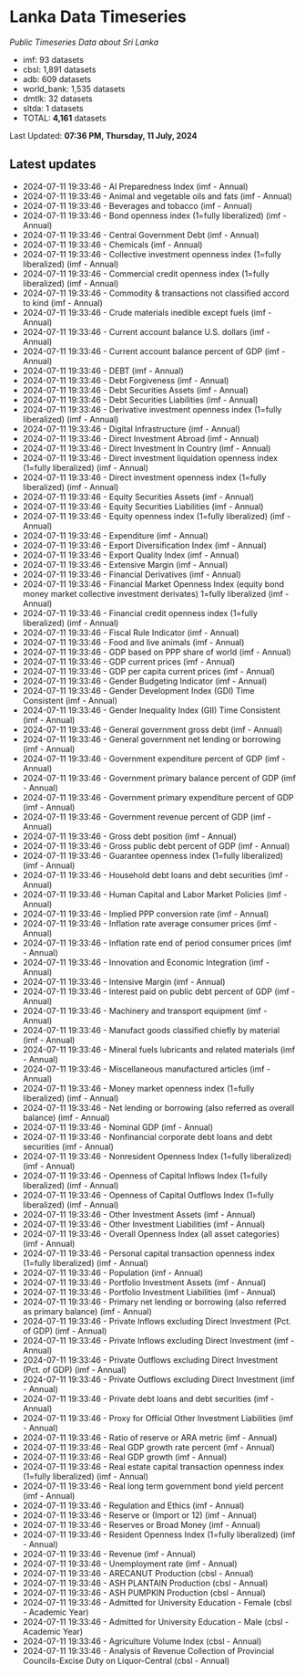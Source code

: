 # Lanka Data Timeseries
*Public Timeseries Data about Sri Lanka*

* imf: 93 datasets
* cbsl: 1,891 datasets
* adb: 609 datasets
* world_bank: 1,535 datasets
* dmtlk: 32 datasets
* sltda: 1 datasets
* TOTAL: **4,161** datasets

Last Updated: **07:36 PM, Thursday, 11 July, 2024**

## Latest updates

* 2024-07-11 19:33:46 - AI Preparedness Index (imf - Annual)
* 2024-07-11 19:33:46 - Animal and vegetable oils and fats (imf - Annual)
* 2024-07-11 19:33:46 - Beverages and tobacco (imf - Annual)
* 2024-07-11 19:33:46 - Bond openness index (1=fully liberalized) (imf - Annual)
* 2024-07-11 19:33:46 - Central Government Debt (imf - Annual)
* 2024-07-11 19:33:46 - Chemicals (imf - Annual)
* 2024-07-11 19:33:46 - Collective investment openness index (1=fully liberalized) (imf - Annual)
* 2024-07-11 19:33:46 - Commercial credit openness index (1=fully liberalized) (imf - Annual)
* 2024-07-11 19:33:46 - Commodity & transactions not classified accord to kind (imf - Annual)
* 2024-07-11 19:33:46 - Crude materials inedible except fuels (imf - Annual)
* 2024-07-11 19:33:46 - Current account balance U.S. dollars (imf - Annual)
* 2024-07-11 19:33:46 - Current account balance percent of GDP (imf - Annual)
* 2024-07-11 19:33:46 - DEBT (imf - Annual)
* 2024-07-11 19:33:46 - Debt Forgiveness (imf - Annual)
* 2024-07-11 19:33:46 - Debt Securities Assets (imf - Annual)
* 2024-07-11 19:33:46 - Debt Securities Liabilities (imf - Annual)
* 2024-07-11 19:33:46 - Derivative investment openness index (1=fully liberalized) (imf - Annual)
* 2024-07-11 19:33:46 - Digital Infrastructure (imf - Annual)
* 2024-07-11 19:33:46 - Direct Investment Abroad (imf - Annual)
* 2024-07-11 19:33:46 - Direct Investment In Country (imf - Annual)
* 2024-07-11 19:33:46 - Direct investment liquidation openness index (1=fully liberalized) (imf - Annual)
* 2024-07-11 19:33:46 - Direct investment openness index (1=fully liberalized) (imf - Annual)
* 2024-07-11 19:33:46 - Equity Securities Assets (imf - Annual)
* 2024-07-11 19:33:46 - Equity Securities Liabilities (imf - Annual)
* 2024-07-11 19:33:46 - Equity openness index (1=fully liberalized) (imf - Annual)
* 2024-07-11 19:33:46 - Expenditure (imf - Annual)
* 2024-07-11 19:33:46 - Export Diversification Index (imf - Annual)
* 2024-07-11 19:33:46 - Export Quality Index (imf - Annual)
* 2024-07-11 19:33:46 - Extensive Margin (imf - Annual)
* 2024-07-11 19:33:46 - Financial Derivatives (imf - Annual)
* 2024-07-11 19:33:46 - Financial Market Openness Index (equity bond money market collective investment derivates) 1=fully liberalized (imf - Annual)
* 2024-07-11 19:33:46 - Financial credit openness index (1=fully liberalized) (imf - Annual)
* 2024-07-11 19:33:46 - Fiscal Rule Indicator (imf - Annual)
* 2024-07-11 19:33:46 - Food and live animals (imf - Annual)
* 2024-07-11 19:33:46 - GDP based on PPP share of world (imf - Annual)
* 2024-07-11 19:33:46 - GDP current prices (imf - Annual)
* 2024-07-11 19:33:46 - GDP per capita current prices (imf - Annual)
* 2024-07-11 19:33:46 - Gender Budgeting Indicator (imf - Annual)
* 2024-07-11 19:33:46 - Gender Development Index (GDI) Time Consistent (imf - Annual)
* 2024-07-11 19:33:46 - Gender Inequality Index (GII) Time Consistent (imf - Annual)
* 2024-07-11 19:33:46 - General government gross debt (imf - Annual)
* 2024-07-11 19:33:46 - General government net lending or borrowing (imf - Annual)
* 2024-07-11 19:33:46 - Government expenditure percent of GDP (imf - Annual)
* 2024-07-11 19:33:46 - Government primary balance percent of GDP (imf - Annual)
* 2024-07-11 19:33:46 - Government primary expenditure percent of GDP (imf - Annual)
* 2024-07-11 19:33:46 - Government revenue percent of GDP (imf - Annual)
* 2024-07-11 19:33:46 - Gross debt position (imf - Annual)
* 2024-07-11 19:33:46 - Gross public debt percent of GDP (imf - Annual)
* 2024-07-11 19:33:46 - Guarantee openness index (1=fully liberalized) (imf - Annual)
* 2024-07-11 19:33:46 - Household debt loans and debt securities (imf - Annual)
* 2024-07-11 19:33:46 - Human Capital and Labor Market Policies (imf - Annual)
* 2024-07-11 19:33:46 - Implied PPP conversion rate (imf - Annual)
* 2024-07-11 19:33:46 - Inflation rate average consumer prices (imf - Annual)
* 2024-07-11 19:33:46 - Inflation rate end of period consumer prices (imf - Annual)
* 2024-07-11 19:33:46 - Innovation and Economic Integration (imf - Annual)
* 2024-07-11 19:33:46 - Intensive Margin (imf - Annual)
* 2024-07-11 19:33:46 - Interest paid on public debt percent of GDP (imf - Annual)
* 2024-07-11 19:33:46 - Machinery and transport equipment (imf - Annual)
* 2024-07-11 19:33:46 - Manufact goods classified chiefly by material (imf - Annual)
* 2024-07-11 19:33:46 - Mineral fuels lubricants and related materials (imf - Annual)
* 2024-07-11 19:33:46 - Miscellaneous manufactured articles (imf - Annual)
* 2024-07-11 19:33:46 - Money market openness index (1=fully liberalized) (imf - Annual)
* 2024-07-11 19:33:46 - Net lending or borrowing (also referred as overall balance) (imf - Annual)
* 2024-07-11 19:33:46 - Nominal GDP (imf - Annual)
* 2024-07-11 19:33:46 - Nonfinancial corporate debt loans and debt securities (imf - Annual)
* 2024-07-11 19:33:46 - Nonresident Openness Index (1=fully liberalized) (imf - Annual)
* 2024-07-11 19:33:46 - Openness of Capital Inflows Index (1=fully liberalized) (imf - Annual)
* 2024-07-11 19:33:46 - Openness of Capital Outflows Index (1=fully liberalized) (imf - Annual)
* 2024-07-11 19:33:46 - Other Investment Assets (imf - Annual)
* 2024-07-11 19:33:46 - Other Investment Liabilities (imf - Annual)
* 2024-07-11 19:33:46 - Overall Openness Index (all asset categories) (imf - Annual)
* 2024-07-11 19:33:46 - Personal capital transaction openness index (1=fully liberalized) (imf - Annual)
* 2024-07-11 19:33:46 - Population (imf - Annual)
* 2024-07-11 19:33:46 - Portfolio Investment Assets (imf - Annual)
* 2024-07-11 19:33:46 - Portfolio Investment Liabilities (imf - Annual)
* 2024-07-11 19:33:46 - Primary net lending or borrowing (also referred as primary balance) (imf - Annual)
* 2024-07-11 19:33:46 - Private Inflows excluding Direct Investment (Pct. of GDP) (imf - Annual)
* 2024-07-11 19:33:46 - Private Inflows excluding Direct Investment (imf - Annual)
* 2024-07-11 19:33:46 - Private Outflows excluding Direct Investment (Pct. of GDP) (imf - Annual)
* 2024-07-11 19:33:46 - Private Outflows excluding Direct Investment (imf - Annual)
* 2024-07-11 19:33:46 - Private debt loans and debt securities (imf - Annual)
* 2024-07-11 19:33:46 - Proxy for Official Other Investment Liabilities (imf - Annual)
* 2024-07-11 19:33:46 - Ratio of reserve or ARA metric (imf - Annual)
* 2024-07-11 19:33:46 - Real GDP growth rate percent (imf - Annual)
* 2024-07-11 19:33:46 - Real GDP growth (imf - Annual)
* 2024-07-11 19:33:46 - Real estate capital transaction openness index (1=fully liberalized) (imf - Annual)
* 2024-07-11 19:33:46 - Real long term government bond yield percent (imf - Annual)
* 2024-07-11 19:33:46 - Regulation and Ethics (imf - Annual)
* 2024-07-11 19:33:46 - Reserve or (Import or 12) (imf - Annual)
* 2024-07-11 19:33:46 - Reserves or Broad Money (imf - Annual)
* 2024-07-11 19:33:46 - Resident Openness Index (1=fully liberalized) (imf - Annual)
* 2024-07-11 19:33:46 - Revenue (imf - Annual)
* 2024-07-11 19:33:46 - Unemployment rate (imf - Annual)
* 2024-07-11 19:33:46 - ARECANUT Production (cbsl - Annual)
* 2024-07-11 19:33:46 - ASH PLANTAIN Production (cbsl - Annual)
* 2024-07-11 19:33:46 - ASH PUMPKIN Production (cbsl - Annual)
* 2024-07-11 19:33:46 - Admitted for University Education - Female (cbsl - Academic Year)
* 2024-07-11 19:33:46 - Admitted for University Education - Male (cbsl - Academic Year)
* 2024-07-11 19:33:46 - Agriculture Volume Index (cbsl - Annual)
* 2024-07-11 19:33:46 - Analysis of Revenue Collection of Provincial Councils-Excise Duty on Liquor-Central (cbsl - Annual)